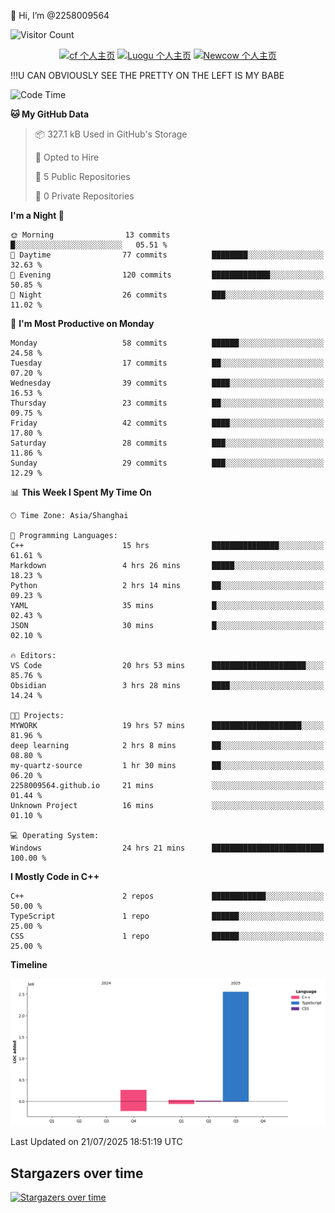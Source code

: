  👋 Hi, I’m @2258009564

![Visitor Count](https://profile-counter.glitch.me/{2258009564}/count.svg)

<!---
2258009564/2258009564 is a ✨ special ✨ repository because its `README.md` (this file) appears on your GitHub profile.
You can click the Preview link to take a look at your changes.
--->

<div align="center">

[![cf 个人主页](https://img.shields.io/badge/codeforces-alisa22580-yellow)](https://codeforces.com/profile/alisa22580)
[![Luogu 个人主页](https://img.shields.io/badge/Luogu-alisa_kujou-blue)](https://www.luogu.com.cn/user/1440708)
[![Newcow 个人主页](https://img.shields.io/badge/nowcoder-lzy-blue)](https://ac.nowcoder.com/acm/contest/profile/51334038)

</div>

!!!U CAN OBVIOUSLY SEE THE PRETTY ON THE LEFT IS MY BABE



<!--START_SECTION:waka-->
![Code Time](http://img.shields.io/badge/Code%20Time-351%20hrs%2027%20mins-blue)

**🐱 My GitHub Data** 

> 📦 327.1 kB Used in GitHub's Storage 
 > 
> 💼 Opted to Hire
 > 
> 📜 5 Public Repositories 
 > 
> 🔑 0 Private Repositories 
 > 
**I'm a Night 🦉** 

```text
🌞 Morning                13 commits          █░░░░░░░░░░░░░░░░░░░░░░░░   05.51 % 
🌆 Daytime                77 commits          ████████░░░░░░░░░░░░░░░░░   32.63 % 
🌃 Evening                120 commits         █████████████░░░░░░░░░░░░   50.85 % 
🌙 Night                  26 commits          ███░░░░░░░░░░░░░░░░░░░░░░   11.02 % 
```
📅 **I'm Most Productive on Monday** 

```text
Monday                   58 commits          ██████░░░░░░░░░░░░░░░░░░░   24.58 % 
Tuesday                  17 commits          ██░░░░░░░░░░░░░░░░░░░░░░░   07.20 % 
Wednesday                39 commits          ████░░░░░░░░░░░░░░░░░░░░░   16.53 % 
Thursday                 23 commits          ██░░░░░░░░░░░░░░░░░░░░░░░   09.75 % 
Friday                   42 commits          ████░░░░░░░░░░░░░░░░░░░░░   17.80 % 
Saturday                 28 commits          ███░░░░░░░░░░░░░░░░░░░░░░   11.86 % 
Sunday                   29 commits          ███░░░░░░░░░░░░░░░░░░░░░░   12.29 % 
```


📊 **This Week I Spent My Time On** 

```text
🕑︎ Time Zone: Asia/Shanghai

💬 Programming Languages: 
C++                      15 hrs              ███████████████░░░░░░░░░░   61.61 % 
Markdown                 4 hrs 26 mins       █████░░░░░░░░░░░░░░░░░░░░   18.23 % 
Python                   2 hrs 14 mins       ██░░░░░░░░░░░░░░░░░░░░░░░   09.23 % 
YAML                     35 mins             █░░░░░░░░░░░░░░░░░░░░░░░░   02.43 % 
JSON                     30 mins             █░░░░░░░░░░░░░░░░░░░░░░░░   02.10 % 

🔥 Editors: 
VS Code                  20 hrs 53 mins      █████████████████████░░░░   85.76 % 
Obsidian                 3 hrs 28 mins       ████░░░░░░░░░░░░░░░░░░░░░   14.24 % 

🐱‍💻 Projects: 
MYWORK                   19 hrs 57 mins      ████████████████████░░░░░   81.96 % 
deep learning            2 hrs 8 mins        ██░░░░░░░░░░░░░░░░░░░░░░░   08.80 % 
my-quartz-source         1 hr 30 mins        ██░░░░░░░░░░░░░░░░░░░░░░░   06.20 % 
2258009564.github.io     21 mins             ░░░░░░░░░░░░░░░░░░░░░░░░░   01.44 % 
Unknown Project          16 mins             ░░░░░░░░░░░░░░░░░░░░░░░░░   01.10 % 

💻 Operating System: 
Windows                  24 hrs 21 mins      █████████████████████████   100.00 % 
```

**I Mostly Code in C++** 

```text
C++                      2 repos             ████████████░░░░░░░░░░░░░   50.00 % 
TypeScript               1 repo              ██████░░░░░░░░░░░░░░░░░░░   25.00 % 
CSS                      1 repo              ██████░░░░░░░░░░░░░░░░░░░   25.00 % 
```



**Timeline**

![Lines of Code chart](https://raw.githubusercontent.com/2258009564/2258009564/main/assets/bar_graph.png)


 Last Updated on 21/07/2025 18:51:19 UTC
<!--END_SECTION:waka-->

## Stargazers over time
[![Stargazers over time](https://starchart.cc/2258009564/2258009564.svg?variant=adaptive)](https://starchart.cc/2258009564/2258009564)
